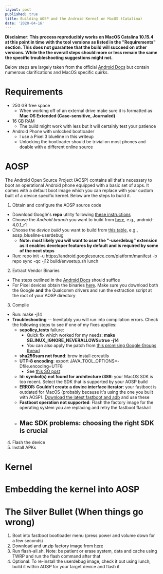 ```yaml
---
layout: post
published: true
title: Building AOSP and the Android Kernel on MacOS (Catalina)
date: '2020-04-16'
---
```

**Disclaimer: This process reproducibly works on MacOS Catalina 10.15.4 at this point in time with the tool versions as listed in the "Requirements" section. This does not guarantee that the build will succeed on other versions. While the the overall steps should more or less remain the same the specific troubleshooting suggestions might not.**

Below steps are largely taken from the official [Android Docs](https://source.android.com/setup/build/building) but contain numerous clarifications and MacOS specific quirks.

# Requirements
- 250 GB free space
  - When working off of an external drive make sure it is formatted as **Mac OS Extended (Case-sensitive, Journaled)**
- 16 GB RAM
  - The build might work with less but it will certainly test your patience
- Android Phone with unlocked bootloader
  - I use a Pixel 3 blueline in this writeup
  - Unlocking the bootloader should be trivial on most phones and doable with a different online source

# AOSP
The Android Open Source Project (AOSP) contains all that's necessary to boot an operational Android phone equipped with a basic set of apps. It comes with a default boot image which you can replace with your custom built of a device specific kernel. Below are the steps to build it.

1. Obtain and configure the AOSP source code
- Download Google's **repo** utility following [these instructions](https://source.android.com/setup/build/downloading#installing-repo)
- Choose the *Android branch* you want to build from [here](https://source.android.com/setup/start/build-numbers#source-code-tags-and-builds), e.g., android-4.0.1_r1
- Choose the *device build* you want to build from [this table](https://source.android.com/setup/build/running#selecting-device-build), e.g., aosp_blueline-userdebug
    - **Note: most likely you will want to user the "-userdebug" extension as it enables developer features by default and is required by some of the next steps**
- Run:
	repo init -u https://android.googlesource.com/platform/manifest -b <Android branch>
  	repo sync -qc -j12
  	build/envsetup.sh
  	lunch <device build>
2. Extract Vendor Binaries
- The steps outlined in the [Android Docs](https://source.android.com/setup/build/downloading#obtaining-proprietary-binaries) should suffice
- For Pixel devices obtain the binaries [here](https://developers.google.com/android/drivers). Make sure you download both the Google **and** the Qualcomm drivers and run the extraction script at the root of your AOSP directory
3. Compile
- Run:
	make -j14
- **Troubleshooting** -- Inevitably you will run into compilation errors. Check the following steps to see if one of my fixes applies:
  - **sepolicy_tests** failure:
    - Quick fix which worked for my needs: **make SELINUX_IGNORE_NEVERALLOWS=true -j14**
    - You can also apply the patch from [this promising Google Groups thread](https://groups.google.com/forum/?fromgroups#!topic/android-building/_VyLXSosgoo)
  - **sha256sum not found**: brew install coreutils
  - **UTF-8 encoding**: export JAVA_TOOL_OPTIONS=-Dfile.encoding=UTF8
    - See [this SO post](https://stackoverflow.com/questions/26067350/unmappable-character-for-encoding-ascii-but-my-files-are-in-utf-8)
  - **ld: symbol(s) not found for architecture i386**: your MacOS SDK is too recent. Select the SDK that is supported by your AOSP build
  - **ERROR: Couldn't create a device interface iterator**: your fastboot is outdated for MacOS (probably because it's using the one you built with AOSP). [Download the latest fastboot and adb](https://android.stackexchange.com/questions/209725/fastboot-devices-command-doesnt-work-after-macos-high-sierra-10-14-4-upgrade) and use these
  - **Fastboot operation not supported**: Flash the factory image for the operating system you are replacing and retry the fastboot flashall
  - **Mac SDK problems**: choosing the right SDK is crucial
    - 
4. Flash the device
5. Install APKs

# Kernel

# Embedding the kernel into AOSP

# The Silver Bullet (When things go wrong)

1. Boot into fastboot bootloader menu (press power and volume down for a few seconds)
2. Download and unzip factory image from [here](https://developers.google.com/android/images)
3. Run flash-all.sh. Note: be patient or erase system, data and cache using TWRP and run the flash command after that
4. Optional: To re-install the userdebug image, check it out using lunch, build it within AOSP for your target device and flash it
